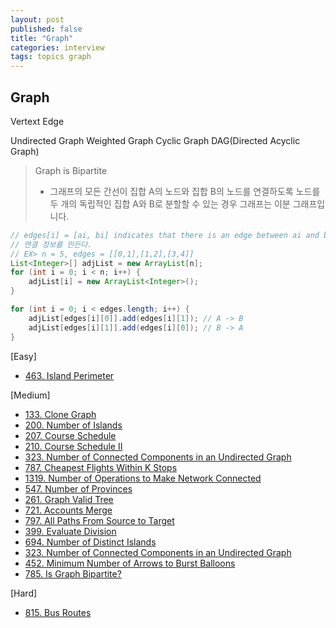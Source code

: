 ```yaml
---
layout: post
published: false
title: "Graph"
categories: interview
tags: topics graph
---
```


## Graph

Vertext
Edge

Undirected Graph
Weighted Graph
Cyclic Graph
DAG(Directed Acyclic Graph)

> Graph is Bipartite  
> - 그래프의 모든 간선이 집합 A의 노드와 집합 B의 노드를 연결하도록 노드를 두 개의 독립적인 집합 A와 B로 분할할 수 있는 경우 그래프는 이분 그래프입니다.


```java
// edges[i] = [ai, bi] indicates that there is an edge between ai and bi in the graph.
// 연결 정보를 만든다.
// EX> n = 5, edges = [[0,1],[1,2],[3,4]]
List<Integer>[] adjList = new ArrayList[n];
for (int i = 0; i < n; i++) {
    adjList[i] = new ArrayList<Integer>();
}

for (int i = 0; i < edges.length; i++) {
    adjList[edges[i][0]].add(edges[i][1]); // A -> B
    adjList[edges[i][1]].add(edges[i][0]); // B -> A
}

```

[Easy]
- [463. Island Perimeter](/interview/2023/05/21/island-perimeter/)

[Medium]
- [133. Clone Graph](/interview/2023/05/11/clone-graph/)
- [200. Number of Islands](/interview/2023/02/20/number-of-islands/)
- [207. Course Schedule](/interview/2023/05/21/course-schedule/)
- [210. Course Schedule II](/interview/2023/05/21/course-schedule-ii/)
- [323. Number of Connected Components in an Undirected Graph](/interview/2023/05/21/number-of-connected-components-in-an-undirected-graph/)
- [787. Cheapest Flights Within K Stops](/interview/2023/03/20/cheapest-flights-within-k-stops/)
- [1319. Number of Operations to Make Network Connected](problems/2023-04-25-number-of-operations-to-make-network-connected/)
- [547. Number of Provinces](problems/2023-02-21-number-of-provinces/)
- [261. Graph Valid Tree](/interview/2023/05/21/graph-valid-tree/)
- [721. Accounts Merge](/interview/2023/05/21/accounts-merge/)
- [797. All Paths From Source to Target](/interview/2023/05/21/all-paths-from-source-to-target/)
- [399. Evaluate Division](/interview/2023/05/21/evaluate-division/)
- [694. Number of Distinct Islands](/interview/2023/05/21/number-of-distinct-islands/)
- [323. Number of Connected Components in an Undirected Graph](/interview/2023/05/22/number-of-connected-components-in-an-undirected-graph/)
- [452. Minimum Number of Arrows to Burst Balloons](/interview/2023/05/30//minimum-number-of-arrows-to-burst-balloons/)
- [785. Is Graph Bipartite?](/interview/2023/05/30//is-graph-bipartite/)

[Hard]
- [815. Bus Routes](/interview/2023/05/21/bus-routes/)